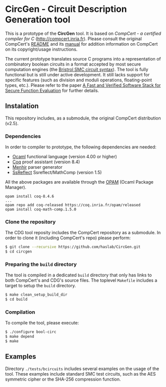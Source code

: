 # CircGen - Circuit Description Generation tool

This is a prototype of the **CircGen** tool. It is based
on *CompCert - a certified compiler for C*
(http://compcert.inria.fr). Please consult the original CompCert's
[README](README) and its [manual](http://compcert.inria.fr/man/) for
addition information on CompCert on its copyright/usage instructions.

The current prototype translates source C programs into a
representation of combinatory boolean circuits in a format accepted by
most secure computation engines (the [Bristrol SMC circuit
syntax](https://www.cs.bris.ac.uk/Research/CryptographySecurity/MPC/)).
The tool is fully functional but is still under active development. It
still lacks support for specific features (such as division and moduli
operations, floating-point types, etc.). Please refer to the paper
[A Fast and Verified Software Stack for Secure Function Evaluation](https://dl.acm.org/citation.cfm?id=3134017) for further details.


## Instalation

This repository includes, as a submodule, the original CompCert distribution
(v2.5).

### Dependencies

In order to compiler to prototype, the following dependencies are
needed:

 * [Ocaml](https://ocaml.org) functional language (version 4.00 or higher)
 * [Coq](https://coq.inria.fr) proof assistant (version 8.4)
 * [Menhir](http://gallium.inria.fr/~fpottier/menhir/) parser
   generator
 * [SsReflect](http://ssr.msr-inria.inria.fr) Ssreflect/MathComp (version 1.5)

All the above packages are available through the
[OPAM](https://opam.ocaml.org) (Ocaml Package Manager).

```
opam install coq-8.4.6
...
opam repo add coq-released https://coq.inria.fr/opam/released
opam install coq-math-comp.1.5.0
```

### Clone the repository

The CDG tool reposity includes the CompCert repository as a submodule.
In order to clone it (including CompCert's repo) please perform:

```bash
$ git clone --recursive https://github.com/haslab/CircGen.git
$ cd circgen
```

### Preparing the `build` directory

The tool is compiled in a dedicated `build` directory that only has
links to both CompCert's and CDG's source files. The toplevel `Makefile`
includes a target to setup the `build` directory.

```bash
$ make clean_setup_build_dir
$ cd build
```

### Compilation

To compile the tool, please execute:

```bash
$ ./configure bool-circ
$ make depend
$ make
```

## Examples

Directory `./tests/bcircuits` includes several examples on the usage of
the tool. These examples include standard SMC test circuits, such as
the AES symmetric cipher or the SHA-256 compression function.
